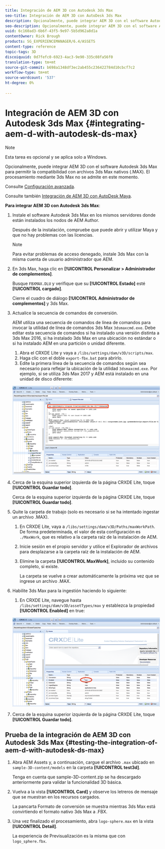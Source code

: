 ```yaml
---
title: Integración de AEM 3D con Autodesk 3ds Max
seo-title: Integración de AEM 3D con AutoDesk 3ds Max
description: Opcionalmente, puede integrar AEM 3D con el software Autodesk 3ds Max para permitir la compatibilidad con archivos 3ds Max nativos (.MAX). El procesamiento mediante 3ds Max no se admite en este momento.
seo-description: Opcionalmente, puede integrar AEM 3D con el software Autodesk 3ds Max para permitir la compatibilidad con archivos 3ds Max nativos (.MAX). El procesamiento mediante 3ds Max no se admite en este momento.
uuid: 6c160ad3-6b6f-43f5-9e97-5b5d962a8d1a
contentOwner: Rick Brough
products: SG_EXPERIENCEMANAGER/6.4/ASSETS
content-type: reference
topic-tags: 3D
discoiquuid: 0d7fefc0-6923-4ac3-9e90-335c08fa56f0
translation-type: tm+mt
source-git-commit: b698a1348df3ec2ab455c236422784d10cbcf7c2
workflow-type: tm+mt
source-wordcount: '537'
ht-degree: 0%

---
```



# Integración de AEM 3D con Autodesk 3ds Max {#integrating-aem-d-with-autodesk-ds-max}

>[!NOTE]
>
>Esta tarea es opcional y se aplica solo a Windows.

Opcionalmente, puede integrar AEM 3D con el software Autodesk 3ds Max para permitir la compatibilidad con archivos 3ds Max nativos (.MAX). El procesamiento mediante 3ds Max no se admite en este momento.

Consulte [Configuración avanzada](advanced-config-3d.md).

Consulte también [Integración de AEM 3D con AutoDesk Maya](integrate-maya-with-3d.md).

**Para integrar AEM 3D con Autodesk 3ds Max**:

1. Instale el software Autodesk 3ds Max en los mismos servidores donde están instalados los nodos de AEM Author.

   Después de la instalación, compruebe que puede abrir y utilizar Maya y que no hay problemas con las licencias.

   >[!NOTE]
   >
   >Para evitar problemas de acceso denegado, instale 3ds Max con la misma cuenta de usuario administrador que AEM.

1. En 3ds Max, haga clic en **[!UICONTROL Personalizar > Administrador de complementos]**.

   Busque `FBXMAX.DLU` y verifique que su **[!UICONTROL Estado]** esté **[!UICONTROL cargado]**.

   Cierre el cuadro de diálogo **[!UICONTROL Administrador de complementos]** y 3ds Max.

1. Actualice la secuencia de comandos de conversión.

   AEM utiliza una secuencia de comandos de línea de comandos para invocar la utilidad de línea de comandos 3ds Max `3dsmaxcmd.exe`. Debe editar esta secuencia de comandos si ha instalado una versión distinta a 3ds Max 2016, si ha instalado 3ds Max en una ubicación no estándar o si ha instalado AEM en una partición o unidad diferente.

   1. Abra el CRXDE Lite y vaya a `/libs/settings/dam/v3D/scripts/max`.
   1. Haga clic con el doble `export-fbx.bat` para abrirlo.
   1. Edite la primera línea de la secuencia de comandos según sea necesario para reflejar la ubicación de la utilidad `3dsmaxcmd.exe`. Por ejemplo, si se utiliza 3ds Max 2017 y AEM está instalado en una unidad de disco diferente:

   ![image2018-6-22_13-35-8](assets/image2018-6-22_13-35-8.png)

1. Cerca de la esquina superior izquierda de la página CRXDE Lite, toque **[!UICONTROL Guardar todo]**.

   Cerca de la esquina superior izquierda de la página CRXDE Lite, toque **[!UICONTROL Guardar todo]**.

1. Quite la carpeta de trabajo (solo es necesario si se ha intentado ingestar un archivo .MAX).

   1. En CRXDE Lite, vaya a `/libs/settings/dam/v3D/Paths/maxWorkPath`. De forma predeterminada, el valor de esta configuración es `./MaxWork`, que es relativo a la carpeta raíz de la instalación de AEM.
   1. Inicie sesión en el propio servidor y utilice el Explorador de archivos para desplazarse a la carpeta raíz de la instalación de AEM.
   1. Elimine la carpeta **[!UICONTROL MaxWork]**, incluido su contenido completo, si existe.

      La carpeta se vuelve a crear automáticamente la próxima vez que se ingrese un archivo .MAX.

1. Habilite 3ds Max para la ingestión haciendo lo siguiente:

   1. En CRXDE Lite, navegue hasta `/libs/settings/dam/v3D/assetTypes/max` y establezca la propiedad **[!UICONTROL Enabled]** en true:

   ![image2018-6-22_13-50-50](assets/image2018-6-22_13-50-50.png)

1. Cerca de la esquina superior izquierda de la página CRXDE Lite, toque **[!UICONTROL Guardar todo]**.

## Prueba de la integración de AEM 3D con Autodesk 3ds Max {#testing-the-integration-of-aem-d-with-autodesk-ds-max}

1. Abra AEM Assets y, a continuación, cargue el archivo `.max` ubicado en `sample-3D-content/models` en la carpeta **[!UICONTROL test3d]**.

   Tenga en cuenta que sample-3D-content.zip se ha descargado anteriormente para validar la funcionalidad 3D básica.

1. Vuelva a la vista **[!UICONTROL Card]** y observe los letreros de mensaje que se muestran en los recursos cargados.

   La pancarta Formato de conversión se muestra mientras 3ds Max está convirtiendo el formato nativo 3ds Max a .FBX.

1. Una vez finalizado el procesamiento, abra `logo-sphere.max` en la vista **[!UICONTROL Detail]**.

   La experiencia de Previsualización es la misma que con `logo_sphere.fbx`.

